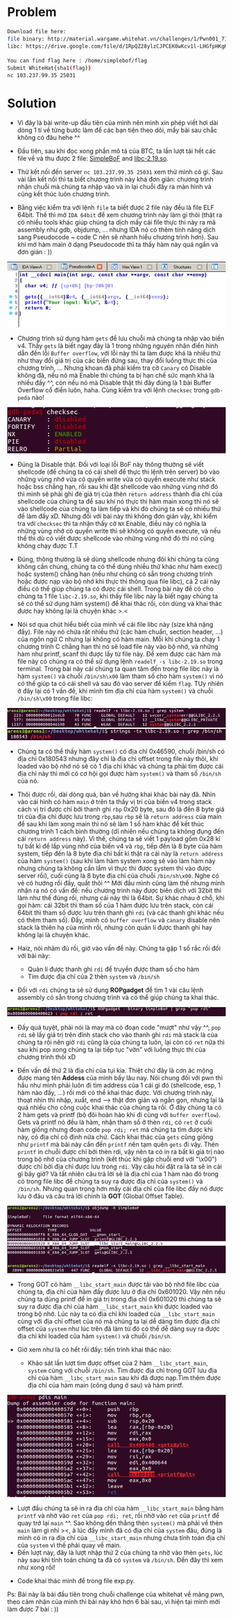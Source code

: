 # Problem

```sh
Download file here:
file binary: http://material.wargame.whitehat.vn/challenges/1/Pwn001_71228e6714b5346bfff4ffa5003bc8f7.zip
libc: https://drive.google.com/file/d/1RpQZ28ylzCJPCEK0wKcv1l-LHGfpHKgK/view?usp=sharing

You can find flag here : /home/simplebof/flag
Submit WhiteHat{sha1(flag)}
nc 103.237.99.35 25031
```

# Solution
- Vì đây là bài write-up đầu tiên của mình nên mình xin phép viết hơi dài dòng 1 tí về từng bước làm để các bạn tiện theo dõi, mấy bài sau chắc không có đâu hehe ^^

- Đầu tiên, sau khi đọc xong phần mô tả của BTC, ta lần lượt tải hết các file về và thu được 2 file: [SimpleBoF](SimpleBoF) and [libc-2.19.so](libc-2.19.so).

- Thử kết nối đến server `nc 103.237.99.35 25031` xem thử mình có gì. Sau vài lần kết nối thì ta biết chương trình này khá đơn giản: chương trình nhận chuỗi mà chúng ta nhập vào và in lại chuỗi đấy ra màn hình và cũng kết thúc luôn chương trình.

- Bằng việc kiểm tra với lệnh `file` ta biết được 2 file này đều là file ELF 64bit. Thế thì mở `IDA 64bit` để xem chương trình này làm gì thôi (thật ra có nhiều tools khác giúp chúng ta dịch mấy cái file thực thi này ra mã assembly như gdb, objdump, ... nhưng IDA nó có thêm tính năng dịch sang Pseudocode ~ code C nên sẽ nhanh hiểu chương trình hơn). Sau khi mở hàm main ở dạng Pseudocode thì ta thấy hàm này quá ngắn và đơn giản : )) 

<img src="main.png">

- Chương trình sử dụng hàm `gets` để lưu chuỗi mà chúng ta nhập vào biến v4. Thấy `gets` là biết ngay đây là 1 trong những nguyên nhân điển hình dẫn đến lỗi `Buffer overflow`, với lỗi này thì ta làm được khá là nhiều thứ như thay đổi giá trị của các biến đứng sau, thay đổi luồng thực thi của chương trình, ... Nhưng khoan đã phải kiểm tra cờ  `Canary` có Disable không đã, nếu nó mà Enable thì chúng ta bị hạn chế sức mạnh khá là nhiều đấy ^^, còn nếu nó mà Disable thật thì đây đúng là 1 bài Buffer Overflow cổ điển luôn, haha. Cùng kiểm tra với lệnh `checksec` trong `gdb-peda` nào!

<img src="checksec.png">

- Đúng là Disable thật. Đối với loại lỗi BoF này thông thường sẽ viết shellcode (để chúng ta có cái shell để thực thi lệnh trên server) bỏ vào những vùng nhớ vừa có quyền write vừa có quyền execute như stack hoặc bss chẳng hạn, rồi sau khi đặt shellcode vào những vùng nhớ đó thì mình sẽ phải ghi đè giá trị của thèn `return address` thành đia chỉ của shellcode của chúng ta để sau khi nó thực thi hàm main xong thì nó sẽ vào shellcode của chúng ta làm tiếp và khi đó chúng ta sẽ có nhiều thứ để làm đấy xD. Nhưng đối với bài này thì không đơn giản vậy, khi kiểm tra với `checksec` thì ta nhận thấy cờ `NX` Enable, điều này có nghĩa là những vùng nhớ có quyền write thì sẽ không có quyền execute, và nếu thế thì dù có viết được shellcode vào những vùng nhớ đó thì nó cũng không chạy được T.T 

- Đúng, thông thường là sẽ dùng shellcode nhưng đôi khi chúng ta cũng không cần chúng, chúng ta có thể dùng nhiều thứ khác như hàm exec() hoặc system() chẳng hạn (nếu như chúng có sẵn trong chương trình hoặc được nạp vào bộ nhớ khi thực thi thông qua file libc), cả 2 cái này điều có thể giúp chúng ta có được cái shell. Trong bài này đề có cho chúng ta 1 file `libc-2.19.so`, khi thấy file libc này là biết ngay chúng ta sẽ có thể sử dụng hàm system() để khai thác rồi, còn dùng và khai thác được hay không lại là chuyện khác >.<

- Nói sơ qua chút hiểu biết của mình về cái file libc này (size khá nặng đấy). File này nó chứa rất nhiều thứ (các hàm chuẩn, section header, ...)  của ngôn ngữ C nhưng lại không có hàm main. Mỗi khi chúng ta chạy 1 chương trình C chẳng hạn thì nó sẽ load file này vào bộ nhớ, và những hàm như printf, scanf thì được lấy từ file này. Để xem được các hàm mà file này có chúng ra có thể sử dụng lệnh `readelf -s libc-2.19.so` trong terminal. Trong bài này cái chúng ta quan tâm đến trong file libc này là hàm `system()` và chuỗi `/bin/sh\x00` làm tham số cho hàm `system()` vì nó có thể giúp ta có cái shell và sau đó vào server để kiểm `flag`. TUy nhiên ở đây lại có 1 vấn đề, khi mình tìm địa chỉ của hàm `system()` và chuỗi `/bin/sh\x00` trong file libc: 

<img src="system.png">
<img src="binsh.png">

- Chúng ta có thể thấy hàm `system()` có địa chỉ 0x46590, chuỗi /bin/sh có địa chỉ 0x180543  nhưng đây chỉ là địa chỉ offset trong file này thôi, khi loaded vào bộ nhớ nó sẽ có 1 địa chỉ khác và chúng ta phải tìm được cái địa chỉ này thì mới có cơ hội gọi được hàm `system()` và tham số `/bin/sh` của nó.

- Thôi được rồi, dài dòng quá, bàn về hướng khai khác bài này đã. Nhìn vào cái hình có hàm `main` ở trên ta thấy vị trí của biến v4 trong stack cách vị trí được chỉ bởi thanh ghi `rbp` 0x20 byte, sau đó là đến 8 byte giá tri của địa chỉ được lưu trong `rbp`,sau `rbp` sẽ là `return address` của main để sau khi làm xong main thì nó sẽ làm 1 số hàm khác để kết thúc chương trình 1 cách bình thường (dĩ nhiên nếu chúng ta không đụng đến cái `return address` này). Vì thế, chúng ta sẽ viết 1 payload gồm 0x28 kí tự bất kì để lấp vùng nhớ của biến v4 và `rbp`, tiếp đến là 8 byte của hàm system, tiếp đến là 8 byte địa chỉ bất kì thật ra cái này là `return address` của hàm `system()` (sau khi làm hàm system xong sẽ vào làm hàm này nhưng chúng ta không cần lắm vì thực thi được system thì vào được server rồi), cuối cùng là 8 byte địa chỉ của chuỗi `/bin/sh\x00`. Nghe có vẻ có hướng rồi đấy, quất thôi ^^ Mới đầu mình cũng làm thế nhưng mình nhận ra nó có vấn đề: nếu chương trình này được biên dịch với 32bit thì làm như thế đúng rồi, nhưng cái này thì là 64bit. Sự khác nhau ở chỗ, khi gọi hàm: cái 32bit thì tham số của 1 hàm được lưu trên stack, còn cái 64bit thì tham số được lưu trên thanh ghi `rdi` (và các thanh ghi khác nếu có thêm tham số). Đấy, mình có `buffer overflow` và `canary` disable nên stack là thiên hạ của mình rồi, nhưng còn quản lí được thanh ghi hay không lại là chuyện khác.

- Haiz, nói nhảm đủ rồi, giờ vào vấn đề này. Chúng ta gặp 1 số rắc rối đối với bài này:
   + Quản lí được thanh ghi `rdi` để truyền được tham số cho hàm
   + Tìm được địa chỉ của 2 thèn `system` và `/bin/sh`

- Đối với `rdi` chúng ta sẽ sử dụng **ROPgadget** để tìm 1 vài câu lệnh assembly có sẵn trong chương trình và có thể giúp chúng ta khai thác.

<img src="pop_rdi_ret.png">

- Đấy quá tuyệt, phải nói là may mà có đoạn code "mượt" như vậy ^^, `pop rdi` sẽ lấy giá trị trên đỉnh stack cho vào thanh ghi `rdi` mà stack là của chúng ta rồi nên giờ `rdi` cũng là của chúng ta luôn, lại còn có `ret` nữa thì sau khi pop xong chúng ta lại tiếp tục "vờn" với luồng thực thi của chương trình thôi xD 

- Đến vấn đề thứ 2 là địa chỉ của tụi kia. Thiệt chứ đây là cơn ác mộng được mang tên **Addess** của mình bấy lâu nay. Nói chung đối với pwn thì hầu như mình phải luôn đi tìm address của 1 cái gì đó (shellcode, esp, 1 hàm nào đấy, ...) rồi mới có thể khai thác được. Với chương trình này, thoạt nhìn thì nhập, xuất, end --> thật đơn giản và ngắn gọn, nhưng lại là quá nhiều cho công cuộc khai thác của chúng ta rồi. Ở đây chúng ta có 2 hàm gets và printf (bộ đôi hoàn hảo khi đi cùng với `buffer overflow`).
Gets và printf nó đều là hàm, nhận tham số ở thèn `rdi`, có `ret` ở cuối hàm giống nhưng đoạn code `pop rdi; ret` mà chúng ta tìm được khi này, có địa chỉ cố định nữa chứ. Cách khai thác của `gets` cũng giống như `printf` mà bài này cần đến `printf` nên tạm quên `gets` đi vậy. Thèn `printf` in chuỗi được chỉ bởi thèn rdi, vậy nên ta có in ra bất kì giá trị nào trong bộ nhớ của chương trình (kết thúc khi gặp chuỗi end với "\x00") được chỉ bởi địa chỉ được lưu trong `rdi`. Vậy câu hỏi đặt ra là ta sẽ in cái gì bây giờ? Và tất nhiên câu trả lời sẽ là địa chỉ của 1 hàm nào đó trong có trong file libc để chúng ta suy ra được địa chỉ của `system()` và `/bin/sh`. Nhưng quan trọng hơn mấy cái địa chỉ của file libc đấy nó được lưu ở đâu và câu trả lời chính là **GOT** (Global Offset Table).

<img src="got.png">

- Trong GOT có hàm `__libc_start_main` được tải vào bộ nhớ file libc của chúng ta, địa chỉ của hàm đấy được lưu ở địa chỉ 0x601020. Vậy nên nếu chúng ta dùng printf để in giá trị trong địa chỉ 0x601020 thì chúng ta sẽ suy ra được địa chỉ của hàm `__libc_start_main` khi được loaded vào trong bộ nhớ. Lúc này ta có địa chỉ khi loaded của `__libc_start_main` cùng với địa chỉ offset của nó mà chúng ta lại dễ dàng tìm được địa chỉ offset của `system` như lúc trên đã làm từ đó có thể dễ dàng suy ra được địa chỉ khi loaded của hàm `system()` và chuỗi `/bin/sh`. 

- Giờ xem như là có hết rồi đấy: tiến trình khai thác nào:
   + Khảo sát lần lượt tìm được offset của 2 hàm `__libc_start_main`, `system` cùng với chuỗi `/bin/sh`. Tìm được địa chỉ trong GOT lưu địa chỉ của hàm `__libc_start_main` sau khi đã được nạp.Tìm thêm được địa chỉ của hàm main (công dụng ở sau) và hàm printf.

<img src="printf.png">

   + Lượt đầu chúng ta sẽ in ra địa chỉ của hàm `__libc_start_main` bằng hàm `printf` và nhờ vào `ret` của `pop rdi; ret`, rồi nhờ vào `ret` của `printf` để quay trở lại `main` ^^. Sao không đến thẳng thèn `system()` mà phải về thèn `main` làm gì nhỉ ><, à lúc đấy mình đã có địa chỉ của `system` đâu, đúng là mình có in ra địa chỉ của `__libc_start_main` nhưng chưa tính toán địa chỉ của `system` vì thế phải quay về main.
   + Đến lượt này, đây là lượt nhập thứ 2 của chúng ta nhờ vào thèn `gets`, lúc này sau khi tính toán chúng ta đã có `system` và `/bin/sh`. Đến đây thì xem như xong rồi!

- Code khai thác mình để trong file exp.py.

Ps: Bài này là bài đầu tiên trong chuỗi challenge của whitehat về mảng pwn, theo cảm nhận của mình thì bài này khó hơn 6 bài sau, vì hiện tại mình mới làm được 7 bài : ))
 

